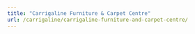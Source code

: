 ```yaml
---
title: "Carrigaline Furniture & Carpet Centre"
url: /carrigaline/carrigaline-furniture-and-carpet-centre/
---
```

